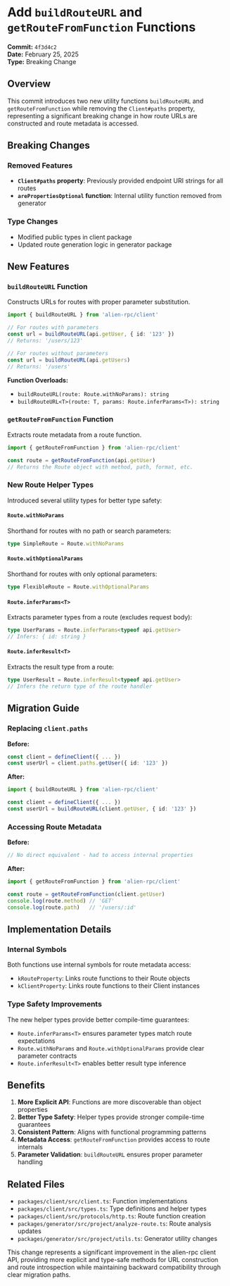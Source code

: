 # Add `buildRouteURL` and `getRouteFromFunction` Functions

**Commit:** `4f3d4c2`  
**Date:** February 25, 2025  
**Type:** Breaking Change

## Overview

This commit introduces two new utility functions `buildRouteURL` and `getRouteFromFunction` while removing the `Client#paths` property, representing a significant breaking change in how route URLs are constructed and route metadata is accessed.

## Breaking Changes

### Removed Features
- **`Client#paths` property**: Previously provided endpoint URI strings for all routes
- **`arePropertiesOptional` function**: Internal utility function removed from generator

### Type Changes
- Modified public types in client package
- Updated route generation logic in generator package

## New Features

### `buildRouteURL` Function

Constructs URLs for routes with proper parameter substitution.

```ts
import { buildRouteURL } from 'alien-rpc/client'

// For routes with parameters
const url = buildRouteURL(api.getUser, { id: '123' })
// Returns: '/users/123'

// For routes without parameters
const url = buildRouteURL(api.getUsers)
// Returns: '/users'
```

**Function Overloads:**
- `buildRouteURL(route: Route.withNoParams): string`
- `buildRouteURL<T>(route: T, params: Route.inferParams<T>): string`

### `getRouteFromFunction` Function

Extracts route metadata from a route function.

```ts
import { getRouteFromFunction } from 'alien-rpc/client'

const route = getRouteFromFunction(api.getUser)
// Returns the Route object with method, path, format, etc.
```

### New Route Helper Types

Introduced several utility types for better type safety:

#### `Route.withNoParams`
Shorthand for routes with no path or search parameters:
```ts
type SimpleRoute = Route.withNoParams
```

#### `Route.withOptionalParams`
Shorthand for routes with only optional parameters:
```ts
type FlexibleRoute = Route.withOptionalParams
```

#### `Route.inferParams<T>`
Extracts parameter types from a route (excludes request body):
```ts
type UserParams = Route.inferParams<typeof api.getUser>
// Infers: { id: string }
```

#### `Route.inferResult<T>`
Extracts the result type from a route:
```ts
type UserResult = Route.inferResult<typeof api.getUser>
// Infers the return type of the route handler
```

## Migration Guide

### Replacing `client.paths`

**Before:**
```ts
const client = defineClient({ ... })
const userUrl = client.paths.getUser({ id: '123' })
```

**After:**
```ts
import { buildRouteURL } from 'alien-rpc/client'

const client = defineClient({ ... })
const userUrl = buildRouteURL(client.getUser, { id: '123' })
```

### Accessing Route Metadata

**Before:**
```ts
// No direct equivalent - had to access internal properties
```

**After:**
```ts
import { getRouteFromFunction } from 'alien-rpc/client'

const route = getRouteFromFunction(client.getUser)
console.log(route.method) // 'GET'
console.log(route.path)   // '/users/:id'
```

## Implementation Details

### Internal Symbols
Both functions use internal symbols for route metadata access:
- `kRouteProperty`: Links route functions to their Route objects
- `kClientProperty`: Links route functions to their Client instances

### Type Safety Improvements
The new helper types provide better compile-time guarantees:
- `Route.inferParams<T>` ensures parameter types match route expectations
- `Route.withNoParams` and `Route.withOptionalParams` provide clear parameter contracts
- `Route.inferResult<T>` enables better result type inference

## Benefits

1. **More Explicit API**: Functions are more discoverable than object properties
2. **Better Type Safety**: Helper types provide stronger compile-time guarantees
3. **Consistent Pattern**: Aligns with functional programming patterns
4. **Metadata Access**: `getRouteFromFunction` provides access to route internals
5. **Parameter Validation**: `buildRouteURL` ensures proper parameter handling

## Related Files

- `packages/client/src/client.ts`: Function implementations
- `packages/client/src/types.ts`: Type definitions and helper types
- `packages/client/src/protocols/http.ts`: Route function creation
- `packages/generator/src/project/analyze-route.ts`: Route analysis updates
- `packages/generator/src/project/utils.ts`: Generator utility changes

This change represents a significant improvement in the alien-rpc client API, providing more explicit and type-safe methods for URL construction and route introspection while maintaining backward compatibility through clear migration paths.
